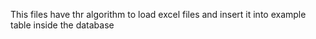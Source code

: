This files have thr algorithm to load excel files and insert it into example table inside the database
